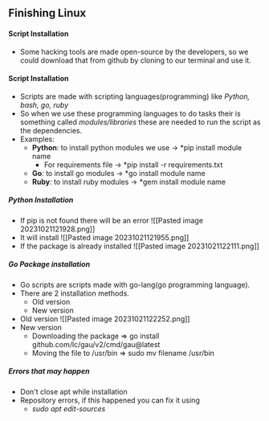 ## Finishing Linux
#### Script Installation
- Some hacking tools are made open-source by the developers, so we could download that from github by cloning to our terminal  and use it.
#### Script Installation
- Scripts are made with scripting languages(programming) like *Python, bash, go, ruby*
- So when we use these programming languages to do tasks their is something called *modules/libraries* these are needed to run the script as the dependencies.
- Examples:
	- **Python**: to install python modules we use -> *pip install module name
		- For requirements file -> *pip install -r requirements.txt
	- **Go**: to install go modules -> *go install module name
	- **Ruby**: to install ruby modules -> *gem install module name
##### Python Installation
- If pip is not found there will be an error
![[Pasted image 20231021121928.png]]
- It will install ![[Pasted image 20231021121955.png]]
- If the package is already installed
 ![[Pasted image 20231021122111.png]]
##### Go Package installation
- Go scripts are scripts made with go-lang(go programming language).
- There are 2 installation methods.
	- Old version
	- New version
- Old version
![[Pasted image 20231021122252.png]]
- New version
	- Downloading the package => go install github.com/lc/gau/v2/cmd/gau@latest
	- Moving the file to /usr/bin => sudo mv filename /usr/bin
##### Errors that may happen
- Don't close apt while installation
- Repository errors, if this happened you can fix it using
	- *sudo apt edit-sources*

